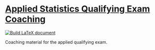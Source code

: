 #  [Applied Statistics Qualifying Exam Coaching](https://github.com/Michael-Howes/Applied-Coaching/blob/draft/applied_stats_2023.pdf)

[![Build LaTeX document](https://github.com/Michael-Howes/Applied-Coaching/actions/workflows/latex.yml/badge.svg)]([https://github.com/tschm/hydra/actions/workflows/latex.yml](https://github.com/Michael-Howes/Applied-Coaching/actions/workflows/latex.yml)https://github.com/Michael-Howes/Applied-Coaching/actions/workflows/latex.yml)

Coaching material for the applied qualifying exam.
